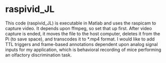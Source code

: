# raspivid_JL

This code (raspivid_JL) is executable in Matlab and uses the raspicam to capture video. It depends upon ffmpeg, so set that up first. After video capture is ended, it moves the file to the host computer, deletes it from the Pi (to save space), and transcodes it to *.mp4 format. 
I would like to add TTL triggers and frame-based annotations dependent upon analog signal inputs for my application, which is behavioral recording of mice performing an olfactory discrimination task. 
